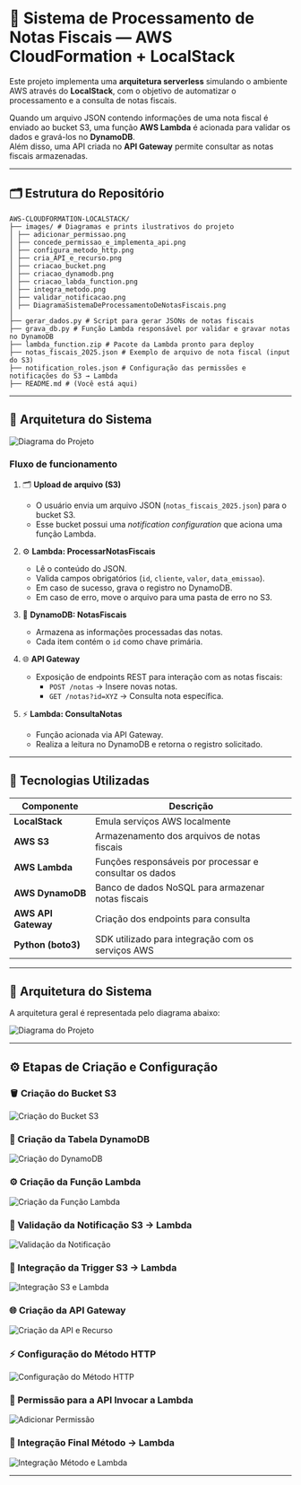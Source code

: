 # 🧾 Sistema de Processamento de Notas Fiscais — AWS CloudFormation + LocalStack

Este projeto implementa uma **arquitetura serverless** simulando o ambiente AWS através do **LocalStack**, com o objetivo de automatizar o processamento e a consulta de notas fiscais.

Quando um arquivo JSON contendo informações de uma nota fiscal é enviado ao bucket S3, uma função **AWS Lambda** é acionada para validar os dados e gravá-los no **DynamoDB**.  
Além disso, uma API criada no **API Gateway** permite consultar as notas fiscais armazenadas.

---

## 🗂️ Estrutura do Repositório
```
AWS-CLOUDFORMATION-LOCALSTACK/
├── images/ # Diagramas e prints ilustrativos do projeto
│ ├── adicionar_permissao.png
│ ├── concede_permissao_e_implementa_api.png
│ ├── configura_metodo_http.png
│ ├── cria_API_e_recurso.png
│ ├── criacao_bucket.png
│ ├── criacao_dynamodb.png
│ ├── criacao_labda_function.png
│ ├── integra_metodo.png
│ ├── validar_notificacao.png
│ ├── DiagramaSistemaDeProcessamentoDeNotasFiscais.png
│
├── gerar_dados.py # Script para gerar JSONs de notas fiscais
├── grava_db.py # Função Lambda responsável por validar e gravar notas no DynamoDB
├── lambda_function.zip # Pacote da Lambda pronto para deploy
├── notas_fiscais_2025.json # Exemplo de arquivo de nota fiscal (input do S3)
├── notification_roles.json # Configuração das permissões e notificações do S3 → Lambda
├── README.md # (Você está aqui)
```
---

## 🧩 Arquitetura do Sistema

![Diagrama do Projeto](./images/DiagramaSistemaDeProcessamentoDeNotasFiscais.png)

### Fluxo de funcionamento

1. 🗂 **Upload de arquivo (S3)**

   - O usuário envia um arquivo JSON (`notas_fiscais_2025.json`) para o bucket S3.
   - Esse bucket possui uma _notification configuration_ que aciona uma função Lambda.

2. ⚙️ **Lambda: ProcessarNotasFiscais**

   - Lê o conteúdo do JSON.
   - Valida campos obrigatórios (`id`, `cliente`, `valor`, `data_emissao`).
   - Em caso de sucesso, grava o registro no DynamoDB.
   - Em caso de erro, move o arquivo para uma pasta de erro no S3.

3. 💾 **DynamoDB: NotasFiscais**

   - Armazena as informações processadas das notas.
   - Cada item contém o `id` como chave primária.

4. 🌐 **API Gateway**

   - Exposição de endpoints REST para interação com as notas fiscais:
     - `POST /notas` → Insere novas notas.
     - `GET /notas?id=XYZ` → Consulta nota específica.

5. ⚡ **Lambda: ConsultaNotas**
   - Função acionada via API Gateway.
   - Realiza a leitura no DynamoDB e retorna o registro solicitado.

---

## 🧰 Tecnologias Utilizadas

| Componente          | Descrição                                               |
| ------------------- | ------------------------------------------------------- |
| **LocalStack**      | Emula serviços AWS localmente                           |
| **AWS S3**          | Armazenamento dos arquivos de notas fiscais             |
| **AWS Lambda**      | Funções responsáveis por processar e consultar os dados |
| **AWS DynamoDB**    | Banco de dados NoSQL para armazenar notas fiscais       |
| **AWS API Gateway** | Criação dos endpoints para consulta                     |
| **Python (boto3)**  | SDK utilizado para integração com os serviços AWS       |

---

## 🧩 Arquitetura do Sistema

A arquitetura geral é representada pelo diagrama abaixo:

![Diagrama do Projeto](./images/DiagramaSistemaDeProcessamentoDeNotasFiscais.png)

---

## ⚙️ Etapas de Criação e Configuração

### 🪣 Criação do Bucket S3

![Criação do Bucket S3](./images/criacao_bucket.png)

### 🧱 Criação da Tabela DynamoDB

![Criação do DynamoDB](./images/criacao_dynamodb.png)

### ⚙️ Criação da Função Lambda

![Criação da Função Lambda](./images/criacao_labda_function.png)

### 🔔 Validação da Notificação S3 → Lambda

![Validação da Notificação](./images/validar_notificacao.png)

### 🔗 Integração da Trigger S3 → Lambda

![Integração S3 e Lambda](./images/integra_metodo.png)

### 🌐 Criação da API Gateway

![Criação da API e Recurso](./images/cria_API_e_recurso.png)

### ⚡ Configuração do Método HTTP

![Configuração do Método HTTP](./images/configura_metodo_http.png)

### 🧩 Permissão para a API Invocar a Lambda

![Adicionar Permissão](./images/adicionar_permissao.png)

### 🔄 Integração Final Método → Lambda

![Integração Método e Lambda](./images/concede_permissao_e_implementa_api.png)

---
